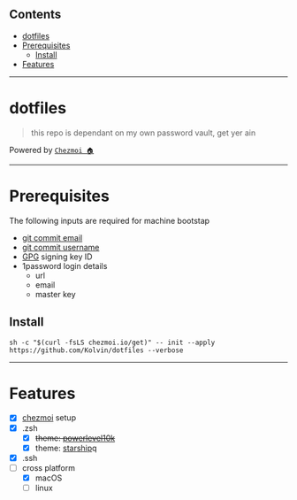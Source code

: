 <!-- START doctoc generated TOC please keep comment here to allow auto update -->
<!-- DON'T EDIT THIS SECTION, INSTEAD RE-RUN doctoc TO UPDATE -->
## Contents

- [dotfiles](#dotfiles)
- [Prerequisites](#prerequisites)
  - [Install](#install)
- [Features](#features)

<!-- END doctoc generated TOC please keep comment here to allow auto update -->
___

# dotfiles

> this repo is dependant on my own password vault, get yer ain

Powered by [`Chezmoi 🏠`](https://www.chezmoi.io/)
___

# Prerequisites
The following inputs are required for machine bootstap
 - [git commit email](https://docs.github.com/en/account-and-profile/setting-up-and-managing-your-github-user-account/managing-email-preferences/setting-your-commit-email-address)
 - [git commit username](https://docs.github.com/en/get-started/getting-started-with-git/setting-your-username-in-git)
 - [GPG](https://docs.github.com/en/authentication/managing-commit-signature-verification/telling-git-about-your-signing-key) signing key ID
 - 1password login details
   - url
   - email
   - master key

## Install
```
sh -c "$(curl -fsLS chezmoi.io/get)" -- init --apply https://github.com/Kolvin/dotfiles --verbose
```
___

# Features
- [x] [chezmoi](https://www.chezmoi.io/) setup
- [x] .zsh
  - [x] ~~theme: [powerlevel10k](https://github.com/romkatv/powerlevel10k)~~
  - [x] theme: [starship](https://starship.rs/)q
- [x] .ssh
- [ ] cross platform
  - [x] macOS
  - [ ] linux 

